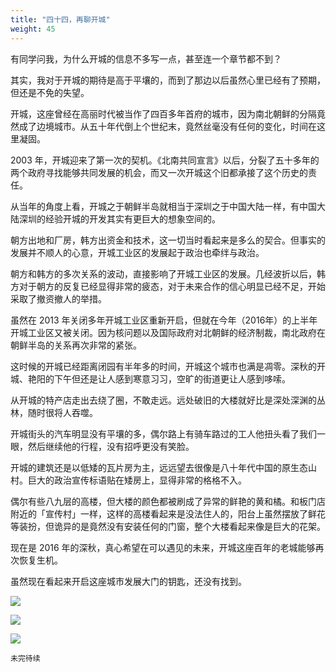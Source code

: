 ```yaml
---
title: "四十四，再聊开城"
weight: 45
---
```


有同学问我，为什么开城的信息不多写一点，甚至连一个章节都不到？

其实，我对于开城的期待是高于平壤的，而到了那边以后虽然心里已经有了预期，但还是不免的失望。

开城，这座曾经在高丽时代被当作了四百多年首府的城市，因为南北朝鲜的分隔竟然成了边境城市。从五十年代倒上个世纪末，竟然丝毫没有任何的变化，时间在这里凝固。

2003 年，开城迎来了第一次的契机。《北南共同宣言》以后，分裂了五十多年的两个政府寻找能够共同发展的机会，而又一次开城这个旧都承接了这个历史的责任。

从当年的角度上看，开城之于朝鲜半岛就相当于深圳之于中国大陆一样，有中国大陆深圳的经验开城的开发其实有更巨大的想象空间的。

朝方出地和厂房，韩方出资金和技术，这一切当时看起来是多么的契合。但事实的发展并不顺人的心意，开城工业区的发展起于政治也牵绊与政治。

朝方和韩方的多次关系的波动，直接影响了开城工业区的发展。几经波折以后，韩方对于朝方的反复已经显得非常的疲态，对于未来合作的信心明显已经不足，开始采取了撤资撤人的举措。

虽然在 2013 年关闭多年开城工业区重新开启，但就在今年（2016年）的上半年开城工业区又被关闭。因为核问题以及国际政府对北朝鲜的经济制裁，南北政府在朝鲜半岛的关系再次非常的紧张。

这时候的开城已经距离闭园有半年多的时间，开城这个城市也满是凋零。深秋的开城、艳阳的下午但还是让人感到寒意习习，空旷的街道更让人感到哆嗦。

从开城的特产店走出去绕了圈，不敢走远。远处破旧的大楼就好比是深处深渊的丛林，随时很将人吞噬。

开城街头的汽车明显没有平壤的多，偶尔路上有骑车路过的工人他扭头看了我们一眼，然后继续他的行程，没有招呼更没有笑脸。

开城的建筑还是以低矮的瓦片房为主，远远望去很像是八十年代中国的原生态山村。巨大的政治宣传标语贴在矮房上，显得非常的格格不入。

偶尔有些八九层的高楼，但大楼的颜色都被刷成了异常的鲜艳的黄和橘。和板门店附近的「宣传村」一样，这样的高楼看起来是没法住人的，阳台上虽然摆放了鲜花等装扮，但诡异的是竟然没有安装任何的门窗，整个大楼看起来像是巨大的花架。

现在是 2016 年的深秋，真心希望在可以遇见的未来，开城这座百年的老城能够再次恢复生机。

虽然现在看起来开启这座城市发展大门的钥匙，还没有找到。

![](/north-korea/0595.jpg)

![](/north-korea/0598.jpg)

![](/north-korea/0602.jpg)

`未完待续`
